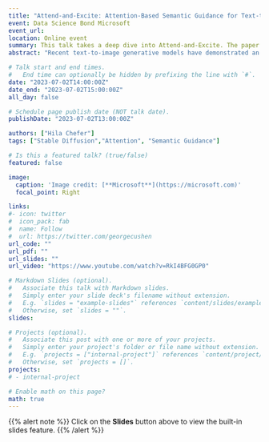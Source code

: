 ```yaml
---
title: "Attend-and-Excite: Attention-Based Semantic Guidance for Text-to-image Diffusion Models (English)"
event: Data Science Bond Microsoft
event_url: 
location: Online event
summary: This talk takes a deep dive into Attend-and-Excite. The paper presents a method to guide text-to-image diffusion models to generate all subjects in the input prompt, to mitigate subject neglect. This is achieved by defining an intuitive loss over the cross-attention maps during inference without any additional data or fine-tuning.
abstract: "Recent text-to-image generative models have demonstrated an unparalleled ability to generate diverse and creative imagery guided by a target text prompt. While revolutionary, current state-of-the-art diffusion models may still fail in generating images that fully convey the semantics in the given text prompt. We analyze the publicly available Stable Diffusion model and assess the existence of catastrophic neglect, where the model fails to generate one or more of the subjects from the input prompt. Moreover, we find that in some cases the model also fails to correctly bind attributes (e.g. colors) to their corresponding subjects. To help mitigate these failure cases, we introduce the concept of Generative Semantic Nursing (GSN), where we seek to intervene in the generative process on the fly during inference time to improve the faithfulness of the generated images. Using an attention- based formulation of GSN, dubbed Attend-and-Excite, we guide the model to refine the cross-attention units to attend to all subject tokens in the text prompt and strengthen — or excite — their activations, encouraging the model to generate all subjects described in the text prompt. We compare our approach to alternative approaches and demonstrate that it conveys the desired concepts more faithfully across a range of text prompts."

# Talk start and end times.
#   End time can optionally be hidden by prefixing the line with `#`.
date: "2023-07-02T14:00:00Z"
date_end: "2023-07-02T15:00:00Z"
all_day: false

# Schedule page publish date (NOT talk date).
publishDate: "2023-07-02T13:00:00Z"

authors: ["Hila Chefer"]
tags: ["Stable Diffusion","Attention", "Semantic Guidance"]

# Is this a featured talk? (true/false)
featured: false

image:
  caption: 'Image credit: [**Microsoft**](https://microsoft.com)'
  focal_point: Right

links:
#- icon: twitter
#  icon_pack: fab
#  name: Follow
#  url: https://twitter.com/georgecushen
url_code: ""
url_pdf: ""
url_slides: ""
url_video: "https://www.youtube.com/watch?v=RkI4BFG0GP0"

# Markdown Slides (optional).
#   Associate this talk with Markdown slides.
#   Simply enter your slide deck's filename without extension.
#   E.g. `slides = "example-slides"` references `content/slides/example-slides.md`.
#   Otherwise, set `slides = ""`.
slides: 

# Projects (optional).
#   Associate this post with one or more of your projects.
#   Simply enter your project's folder or file name without extension.
#   E.g. `projects = ["internal-project"]` references `content/project/deep-learning/index.md`.
#   Otherwise, set `projects = []`.
projects:
# - internal-project

# Enable math on this page?
math: true
---
```


{{% alert note %}}
Click on the **Slides** button above to view the built-in slides feature.
{{% /alert %}}
